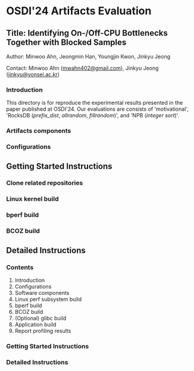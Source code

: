 # OSDI'24 Artifacts Evaluation


## Title: Identifying On-/Off-CPU Bottlenecks Together with Blocked Samples


Author: Minwoo Ahn, Jeongmin Han, Youngjin Kwon, Jinkyu Jeong

Contact: Minwoo Ahn (mwahn402@gmail.com), Jinkyu Jeong (jinkyu@yonsei.ac.kr)

### Introduction

This directory is for reproduce the experimental results presented in the paper published at OSDI'24. Our evaluations are consists of 'motivational', 'RocksDB (*prefix_dist*, *allrandom*, *fillrandom*)', and 'NPB (*integer sort*)'. 

### Artifacts components



### Configurations

## Getting Started Instructions

### Clone related repositories

### Linux kernel build

### bperf build

### BCOZ build

## Detailed Instructions





### Contents
1. Introduction
2. Configurations
3. Software components
4. Linux perf subsystem build
5. bperf build
6. BCOZ build
7. (Optional) glibc build
8. Application build
9. Report profiling results


### Getting Started Instructions

### Detailed Instructions
